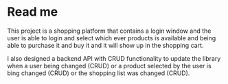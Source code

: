 
# Read me  
This project is a shopping platform that contains a login window and the user is able to login and select which ever products is available and being able to purchase it and buy it and it will show up in the shopping cart.

I also designed a backend API with CRUD functionality to update the library when a user being changed (CRUD) or a product selected by the user is bing changed (CRUD) or the shopping list was changed (CRUD).



